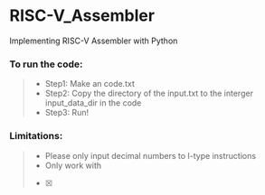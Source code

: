 # RISC-V_Assembler

Implementing RISC-V Assembler with Python

### To run the code:

>* Step1: Make an code.txt
>* Step2: Copy the directory of the input.txt to the interger input_data_dir in the code
>* Step3: Run!

### Limitations:

>* Please only input decimal numbers to I-type instructions
>* Only work with 
> - [x] 

